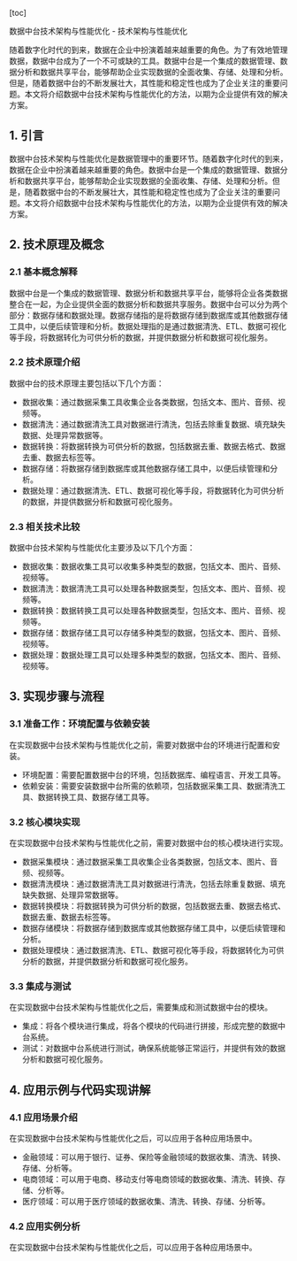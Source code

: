 
[toc]                    
                
                
数据中台技术架构与性能优化 - 技术架构与性能优化

随着数字化时代的到来，数据在企业中扮演着越来越重要的角色。为了有效地管理数据，数据中台成为了一个不可或缺的工具。数据中台是一个集成的数据管理、数据分析和数据共享平台，能够帮助企业实现数据的全面收集、存储、处理和分析。但是，随着数据中台的不断发展壮大，其性能和稳定性也成为了企业关注的重要问题。本文将介绍数据中台技术架构与性能优化的方法，以期为企业提供有效的解决方案。

## 1. 引言

数据中台技术架构与性能优化是数据管理中的重要环节。随着数字化时代的到来，数据在企业中扮演着越来越重要的角色。数据中台是一个集成的数据管理、数据分析和数据共享平台，能够帮助企业实现数据的全面收集、存储、处理和分析。但是，随着数据中台的不断发展壮大，其性能和稳定性也成为了企业关注的重要问题。本文将介绍数据中台技术架构与性能优化的方法，以期为企业提供有效的解决方案。

## 2. 技术原理及概念

### 2.1 基本概念解释

数据中台是一个集成的数据管理、数据分析和数据共享平台，能够将企业各类数据整合在一起，为企业提供全面的数据分析和数据共享服务。数据中台可以分为两个部分：数据存储和数据处理。数据存储指的是将数据存储到数据库或其他数据存储工具中，以便后续管理和分析。数据处理指的是通过数据清洗、ETL、数据可视化等手段，将数据转化为可供分析的数据，并提供数据分析和数据可视化服务。

### 2.2 技术原理介绍

数据中台的技术原理主要包括以下几个方面：

- 数据收集：通过数据采集工具收集企业各类数据，包括文本、图片、音频、视频等。
- 数据清洗：通过数据清洗工具对数据进行清洗，包括去除重复数据、填充缺失数据、处理异常数据等。
- 数据转换：将数据转换为可供分析的数据，包括数据去重、数据去格式、数据去重、数据去标签等。
- 数据存储：将数据存储到数据库或其他数据存储工具中，以便后续管理和分析。
- 数据处理：通过数据清洗、ETL、数据可视化等手段，将数据转化为可供分析的数据，并提供数据分析和数据可视化服务。

### 2.3 相关技术比较

数据中台技术架构与性能优化主要涉及以下几个方面：

- 数据收集：数据收集工具可以收集多种类型的数据，包括文本、图片、音频、视频等。
- 数据清洗：数据清洗工具可以处理各种数据类型，包括文本、图片、音频、视频等。
- 数据转换：数据转换工具可以处理各种数据类型，包括文本、图片、音频、视频等。
- 数据存储：数据存储工具可以存储多种类型的数据，包括文本、图片、音频、视频等。
- 数据处理：数据处理工具可以处理多种类型的数据，包括文本、图片、音频、视频等。

## 3. 实现步骤与流程

### 3.1 准备工作：环境配置与依赖安装

在实现数据中台技术架构与性能优化之前，需要对数据中台的环境进行配置和安装。

- 环境配置：需要配置数据中台的环境，包括数据库、编程语言、开发工具等。
- 依赖安装：需要安装数据中台所需的依赖项，包括数据采集工具、数据清洗工具、数据转换工具、数据存储工具等。

### 3.2 核心模块实现

在实现数据中台技术架构与性能优化之前，需要对数据中台的核心模块进行实现。

- 数据采集模块：通过数据采集工具收集企业各类数据，包括文本、图片、音频、视频等。
- 数据清洗模块：通过数据清洗工具对数据进行清洗，包括去除重复数据、填充缺失数据、处理异常数据等。
- 数据转换模块：将数据转换为可供分析的数据，包括数据去重、数据去格式、数据去重、数据去标签等。
- 数据存储模块：将数据存储到数据库或其他数据存储工具中，以便后续管理和分析。
- 数据处理模块：通过数据清洗、ETL、数据可视化等手段，将数据转化为可供分析的数据，并提供数据分析和数据可视化服务。

### 3.3 集成与测试

在实现数据中台技术架构与性能优化之后，需要集成和测试数据中台的模块。

- 集成：将各个模块进行集成，将各个模块的代码进行拼接，形成完整的数据中台系统。
- 测试：对数据中台系统进行测试，确保系统能够正常运行，并提供有效的数据分析和数据可视化服务。

## 4. 应用示例与代码实现讲解

### 4.1 应用场景介绍

在实现数据中台技术架构与性能优化之后，可以应用于各种应用场景中。

- 金融领域：可以用于银行、证券、保险等金融领域的数据收集、清洗、转换、存储、分析等。
- 电商领域：可以用于电商、移动支付等电商领域的数据收集、清洗、转换、存储、分析等。
- 医疗领域：可以用于医疗领域的数据收集、清洗、转换、存储、分析等。

### 4.2 应用实例分析

在实现数据中台技术架构与性能优化之后，可以应用于各种应用场景中。

